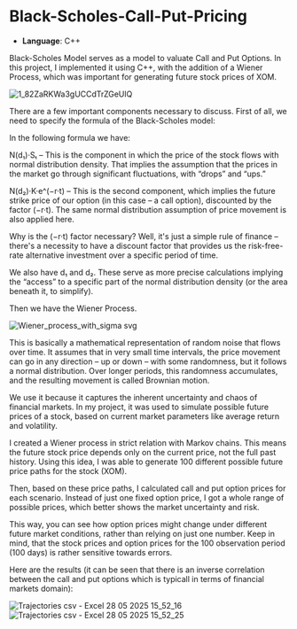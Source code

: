 # Black-Scholes-Call-Put-Pricing

- **Language**: C++


Black-Scholes Model serves as a model to valuate Call and Put Options. In this project, I implemented it using C++, with the addition of a Wiener Process, which was important for generating future stock prices of XOM.

 ![1_82ZaRKWa3gUCCdTrZGeUlQ](https://github.com/user-attachments/assets/7ed80826-1a20-4657-9f12-1139a5090c19)

There are a few important components necessary to discuss. First of all, we need to specify the formula of the Black-Scholes model:

In the following formula we have:

N(d₁)·Sₜ – This is the component in which the price of the stock flows with normal distribution density. That implies the assumption that the prices in the market go through significant fluctuations, with “drops” and “ups.”

N(d₂)·K·e^(−r·t) – This is the second component, which implies the future strike price of our option (in this case – a call option), discounted by the factor (−r·t). The same normal distribution assumption of price movement is also applied here.

Why is the (−r·t) factor necessary? Well, it's just a simple rule of finance – there's a necessity to have a discount factor that provides us the risk-free-rate alternative investment over a specific period of time.

We also have d₁ and d₂. These serve as more precise calculations implying the “access” to a specific part of the normal distribution density (or the area beneath it, to simplify).

Then we have the Wiener Process.

![Wiener_process_with_sigma svg](https://github.com/user-attachments/assets/3d94ccc0-1804-4062-951f-412d37027899)


This is basically a mathematical representation of random noise that flows over time. It assumes that in very small time intervals, the price movement can go in any direction – up or down – with some randomness, but it follows a normal distribution. Over longer periods, this randomness accumulates, and the resulting movement is called Brownian motion.

We use it because it captures the inherent uncertainty and chaos of financial markets. In my project, it was used to simulate possible future prices of a stock, based on current market parameters like average return and volatility.

I created a Wiener process in strict relation with Markov chains. This means the future stock price depends only on the current price, not the full past history. Using this idea, I was able to generate 100 different possible future price paths for the stock (XOM).

Then, based on these price paths, I calculated call and put option prices for each scenario. Instead of just one fixed option price, I got a whole range of possible prices, which better shows the market uncertainty and risk.

This way, you can see how option prices might change under different future market conditions, rather than relying on just one number. Keep in mind, that the stock prices and option prices for the 100 observation period (100 days) is rather sensitive towards errors.

Here are the results (it can be seen that there is an inverse correlation between the call and put options which is typicall in terms of financial markets domain):

![Trajectories csv - Excel 28 05 2025 15_52_16](https://github.com/user-attachments/assets/6e859a40-41b0-4d6b-a440-633b22b1b9cd)
![Trajectories csv - Excel 28 05 2025 15_52_25](https://github.com/user-attachments/assets/5009be27-abfd-4a6a-a708-cb6c67824c0e)
